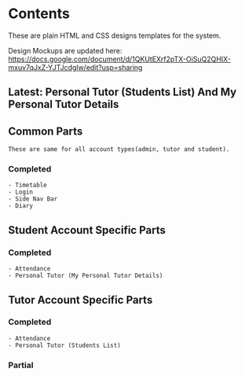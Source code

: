 # Contents

These are plain HTML and CSS designs templates for the system.

Design Mockups are updated here: https://docs.google.com/document/d/1QKUtEXrf2pTX-OiSuQ2QHIX-mxuv7qJxZ-YJTJcdglw/edit?usp=sharing

## Latest: Personal Tutor (Students List) And My Personal Tutor Details

## Common Parts

    These are same for all account types(admin, tutor and student).

### Completed

    - Timetable
    - Login
    - Side Nav Bar
    - Diary

## Student Account Specific Parts

### Completed

    - Attendance
    - Personal Tutor (My Personal Tutor Details)

## Tutor Account Specific Parts

### Completed

    - Attendance
    - Personal Tutor (Students List)

### Partial